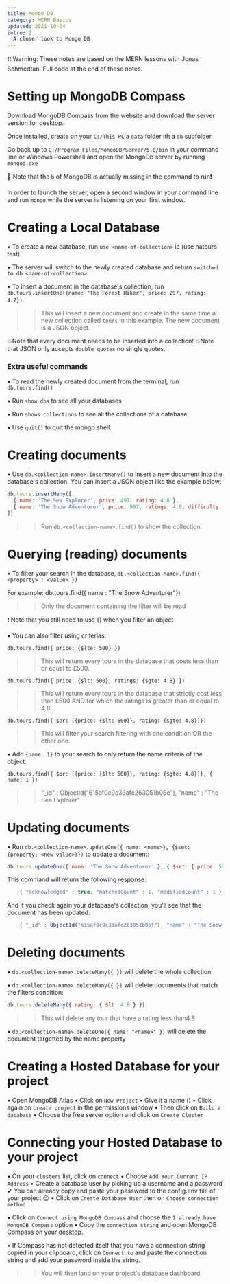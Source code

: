```yaml
---
title: Mongo DB
category: MERN Basics
updated: 2021-10-04
intro: |
  A closer look to Mongo DB
---
```


❗❗ Warning: These notes are based on the MERN lessons with Jonas Schmedtan. Full code at the end of these notes.

# Setting up MongoDB Compass

Download MongoDB Compass from the website and download the server version for desktop.

Once installed, create on your `C:/This PC` a `data` folder ith a `db` subfolder.

Go back up to `C:/Program Files/MongoDB/Server/5.0/bin` in your command line or Windows Powershell and open the MongoDb server by running `mongod.exe`

💢 Note that the `b` of MongoDB is actually missing in the command to run❗

In order to launch the server, open a second window in your command line and run `mongo` while the server is listening on your first window.

# Creating a Local Database

• To create a new database, run `use <name-of-collection>` ie (use natours-test)

• The server will switch to the newly created database and return `switched to db <name-of-collection>`

• To insert a document in the database's collection, run `db.tours.insertOne({name: "The Forest Hiker", price: 297, rating: 4.7})`.

> > This will insert a new document and create in the same time a new collection called `tours` in this example. The new document is a JSON object.

💥Note that every document needs to be inserted into a collection!
💥Note that JSON only accepts `double quotes` no single quotes.

### Extra useful commands

• To read the newly created document from the terminal, run `db.tours.find()`

• Run `show dbs` to see all your databases

• Run `shows collections` to see all the collections of a database

• Use `quit()` to quit the mongo shell.

# Creating documents

• Use `db.<collection-name>.insertMany()` to insert a new document into the database's collection. You can insert a JSON object like the example below:

```js
db.tours.insertMany([
  { name: 'The Sea Explorer', price: 497, rating: 4.8 },
  { name: 'The Snow Adventurer', price: 997, ratings: 4.9, difficulty: 'easy' }
])
```

> > Run `db.<collection-name>.find()` to show the collection.

# Querying (reading) documents

• To filter your search in the database, `db.<collection-name>.find({ <property> : <value> })`

For example: db.tours.find({ name : "The Snow Adventurer"})

> > Only the document containing the filter will be read

❗ Note that you still need to use {} when you filter an object

• You can also filter using criterias:

`db.tours.find({ price: {$lte: 500} })`

> > This will return every tours in the database that costs less than or equal to £500.

`db.tours.find({ price: {$lt: 500}, ratings: {$gte: 4.8} })`

> > This will return every tours in the database that strictly cost less than £500 AND for which the ratings is greater than or equal to 4.8.

`db.tours.find({ $or: [{price: {$lt: 500}}, rating: {$gte: 4.8}]})`

> > This will filter your search filtering with one condition OR the other one.

• Add `{name: 1}` to your search to only return the name criteria of the object:

`db.tours.find({ $or: [{price: {$lt: 500}}, rating: {$gte: 4.8}]}, { name: 1 })`

> > "\_id" : ObjectId("615af0c9c33afc263051b06e"), "name" : "The Sea Explorer"

# Updating documents

• Run `db.<collection-name>.updateOne({ name: <name>}, {$set: {property; <new-value>}})` to update a document:

```js
db.tours.updateOne({ name: 'The Snow Adventurer' }, { $set: { price: 597 } })
```

This command will return the following response:

```js
    { "acknowledged" : true, "matchedCount" : 1, "modifiedCount" : 1 }
```

And if you check again your database's collection, you'll see that the document has been updated:

```js
    { "_id" : ObjectId("615af0c9c33afc263051b06f"), "name" : "The Snow Adventurer", "price" : 597, "rating" : 4.9, "difficulty" : "easy" }
```

# Deleting documents

• `db.<collection-name>.deleteMany({ })` will delete the whole collection

• `db.<collection-name>.deleteMany({ })` will delete documents that match the filters condition:

```js
db.tours.deleteMany({ rating: { $lt: 4.8 } })
```

> > This will delete any tour that have a rating less than4.8

• `db.<collection-name>.deleteOne({ name: "<name>" })` will delete the document targetted by the name property

# Creating a Hosted Database for your project

• Open MongoDB Atlas
• Click on `New Project`
• Give it a name (<project-app>)
• Click again on `create project` in the permissions window
• Then click on `Build a database`
• Choose the free server option and click on `Create Cluster`

# Connecting your Hosted Database to your project

• On your `clusters` list, click on `connect`
• Choose `Add Your Current IP Address`
• Create a database user by picking up a username and a password
✔ You can already copy and paste your password to the config.env file of your project 😉
• Click on `Create Database User` then on `Choose connection method`

• Click on `Connect using MongoDB Compass` and choose the `I already have MongoDB Compass` option
• Copy the `connection string` and open MongoDB Compass on your desktop.

• If Compass has not detected itself that you have a connection string copied in your clipboard, click on `Connect to` and paste the connection string and add your password inside the string.

> > You will then land on your project's database dashboard
